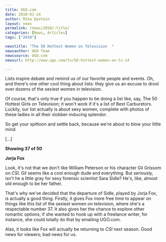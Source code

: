 ```yaml
---
title: UGO.com
date: 2010-01-24
author: Mika Epstein
layout: news
permalink: /news/2010/:title/
categories: [News, Articles]
tags: ["2010"]

newstitle: "The 50 Hottest Women on Television  "
newsauthor: UGO Team  
newssource: UGO.com  
newsurl: http://www.ugo.com/tv/50-hottest-women-on-tv-14  

---
```


Lists inspire debate and remind us of our favorite people and events. Oh, and there's one other cool thing about lists: they give us an excuse to drool over dozens of the sexiest women in television.

Of course, that's only true if you happen to be doing a list like, say, The 50 Hottest Girls on Television; it won't work if it's a list of Best Carburetors. Luckily, our list actually is about sexy women, complete with photos of these ladies in all their slobber-inducing splendor.

So get your spittoon and settle back, because we're about to blow your little mind.

[...]

**Showing 37 of 50**

**Jorja Fox**

Look, it's not that we don't like William Peterson or his character Gil Grissom on *CSI*. Gil seems like a cool enough dude and everything. But seriously, isn't he a little gray for sexy forensic scientist Sara Sidle? He's, like, almost old enough to be her father.

That's why we've decided that the departure of Sidle, played by Jorja Fox, is actually a good thing. Firstly, it gives Fox more free time to appear on things like this list of the sexiest women on television, where she's a respectable number 37. It also gives her the chance to explore other romantic options; if she wanted to hook up with a freelance writer, for instance, she could totally do that by emailing UGO.com.

Alas, it looks like Fox will actually be returning to *CSI* next season. Good news for viewers; bad news for us.  

